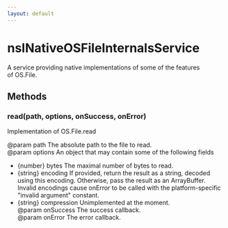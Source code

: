 ```yaml
---
layout: default
---
```


# nsINativeOSFileInternalsService #
  
A service providing native implementations of some of the features  
of OS.File.  
  

## Methods ##

### read(path, options, onSuccess, onError) ###
  
Implementation of OS.File.read  
  
@param path The absolute path to the file to read.  
@param options An object that may contain some of the following fields  
- {number} bytes The maximal number of bytes to read.  
- {string} encoding If provided, return the result as a string, decoded  
  using this encoding. Otherwise, pass the result as an ArrayBuffer.  
  Invalid encodings cause onError to be called with the platform-specific  
  "invalid argument" constant.  
- {string} compression Unimplemented at the moment.  
@param onSuccess The success callback.  
@param onError The error callback.  
  
